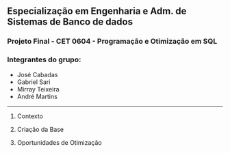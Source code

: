 ## Especialização em Engenharia e Adm. de Sistemas de Banco de dados 
### Projeto Final - CET 0604 - Programação e Otimização em SQL
### Integrantes do grupo:

- José Cabadas
- Gabriel Sari
- Mirray Teixeira
- André Martins

<hr>

1.  Contexto

2.  Criação da Base

3.  Oportunidades de Otimização

